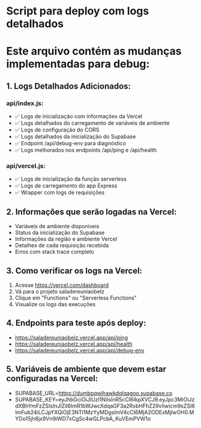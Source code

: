# Script para deploy com logs detalhados

# Este arquivo contém as mudanças implementadas para debug:

## 1. Logs Detalhados Adicionados:

### api/index.js:
- ✅ Logs de inicialização com informações da Vercel
- ✅ Logs detalhados do carregamento de variáveis de ambiente
- ✅ Logs de configuração do CORS
- ✅ Logs detalhados da inicialização do Supabase
- ✅ Endpoint /api/debug-env para diagnóstico
- ✅ Logs melhorados nos endpoints /api/ping e /api/health

### api/vercel.js:
- ✅ Logs de inicialização da função serverless
- ✅ Logs de carregamento do app Express
- ✅ Wrapper com logs de requisições

## 2. Informações que serão logadas na Vercel:

- Variáveis de ambiente disponíveis
- Status da inicialização do Supabase
- Informações da região e ambiente Vercel
- Detalhes de cada requisição recebida
- Erros com stack trace completo

## 3. Como verificar os logs na Vercel:

1. Acesse https://vercel.com/dashboard
2. Vá para o projeto saladereuniaobelz
3. Clique em "Functions" ou "Serverless Functions"
4. Visualize os logs das execuções

## 4. Endpoints para teste após deploy:

- https://saladereuniaobelz.vercel.app/api/ping
- https://saladereuniaobelz.vercel.app/api/health
- https://saladereuniaobelz.vercel.app/api/debug-env

## 5. Variáveis de ambiente que devem estar configuradas na Vercel:

- SUPABASE_URL=https://dumbpqwjhawkdqlqagoo.supabase.co
- SUPABASE_KEY=eyJhbGciOiJIUzI1NiIsInR5cCI6IkpXVCJ9.eyJpc3MiOiJzdXBhYmFzZSIsInJlZiI6ImR1bWJwcXdqaGF3a2RxbHFhZ29vIiwicm9sZSI6ImFub24iLCJpYXQiOjE3NTI1MzYyMDgsImV4cCI6MjA2ODExMjIwOH0.MYDo15jh8jx9Vn9iWD7xCgSc4wGLPcbA_KuVEmPVW1o
